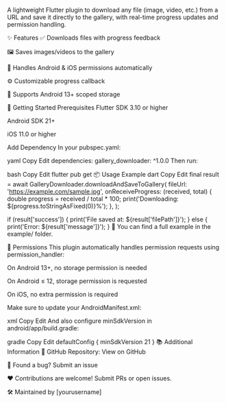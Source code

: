 <!--
This README describes the package. If you publish this package to pub.dev,
this README's contents appear on the landing page for your package.

For information about how to write a good package README, see the guide for
[writing package pages](https://dart.dev/tools/pub/writing-package-pages).

For general information about developing packages, see the Dart guide for
[creating packages](https://dart.dev/guides/libraries/create-packages)
and the Flutter guide for
[developing packages and plugins](https://flutter.dev/to/develop-packages).
-->

A lightweight Flutter plugin to download any file (image, video, etc.) from a URL and save it directly to the gallery, with real-time progress updates and permission handling.

✨ Features
✅ Downloads files with progress feedback

🖼️ Saves images/videos to the gallery

📱 Handles Android & iOS permissions automatically

⚙️ Customizable progress callback

🔐 Supports Android 13+ scoped storage

🚀 Getting Started
Prerequisites
Flutter SDK 3.10 or higher

Android SDK 21+

iOS 11.0 or higher

Add Dependency
In your pubspec.yaml:

yaml
Copy
Edit
dependencies:
gallery_downloader: ^1.0.0
Then run:

bash
Copy
Edit
flutter pub get
📦 Usage
Example
dart
Copy
Edit
final result = await GalleryDownloader.downloadAndSaveToGallery(
fileUrl: 'https://example.com/sample.jpg',
onReceiveProgress: (received, total) {
double progress = received / total * 100;
print('Downloading: ${progress.toStringAsFixed(0)}%');
},
);

if (result['success']) {
print('File saved at: ${result['filePath']}');
} else {
print('Error: ${result['message']}');
}
🔧 You can find a full example in the example/ folder.

🔐 Permissions
This plugin automatically handles permission requests using permission_handler:

On Android 13+, no storage permission is needed

On Android ≤ 12, storage permission is requested

On iOS, no extra permission is required

Make sure to update your AndroidManifest.xml:

xml
Copy
Edit
<uses-permission android:name="android.permission.INTERNET"/>
<uses-permission android:name="android.permission.WRITE_EXTERNAL_STORAGE"
android:maxSdkVersion="28"/>
And also configure minSdkVersion in android/app/build.gradle:

gradle
Copy
Edit
defaultConfig {
minSdkVersion 21
}
📚 Additional Information
🔗 GitHub Repository: View on GitHub

🐞 Found a bug? Submit an issue

❤️ Contributions are welcome! Submit PRs or open issues.

🛠 Maintained by [yourusername]
